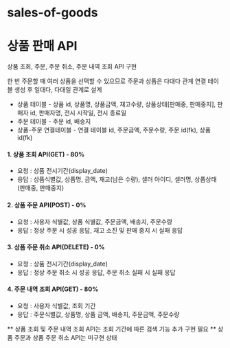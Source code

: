 # sales-of-goods

# 상품 판매 API

상품 조회, 주문, 주문 취소, 주문 내역 조회 API 구현

한 번 주문할 때 여러 상품을 선택할 수 있으므로 주문과 상품은 다대다 관계
연결 테이블 생성 후 일대다, 다대일 관계로 설계



* 상품 테이블 - 상품 id, 상품명, 상품금액, 재고수량, 상품상태[판매중, 판매중지], 판매자 id, 판매자명, 전시 시작일, 전시 종료일
* 주문 테이블 - 주문 id, 배송지
* 상품-주문 연결테이블 - 연결 테이블 id, 주문금액, 주문수량, 주문 id(fk), 상품 id(fk)

#### 1. 상품 조회 API(GET) - 80%
- 요청 : 상품 전시기간(display_date)
- 응답 : 상품식별값, 상품명, 금액, 재고(남은 수량), 셀러 아이디, 셀러명, 상품상태(판매중, 판매중지)

#### 2. 상품 주문 API(POST) - 0%
- 요청 : 사용자 식별값, 상품 식별값, 주문금액, 배송지, 주문수량
- 응답 : 정상 주문 시 성공 응답, 재고 소진 및 판매 중지 시 실패 응답

#### 3. 상품 주문 취소 API(DELETE) - 0%
- 요청 : 상품 전시기간(display_date)
- 응답 : 정상 주문 취소 시 성공 응답, 주문 취소 실패 시 실패 응답

#### 4. 주문 내역 조회 API(GET) - 80%
- 요청 : 사용자 식별값, 조회 기간
- 응답 : 주문식별값, 상품명, 상품 금액, 배송지, 주문금액, 주문수량

** 상품 조회 및 주문 내역 조회 API는 조회 기간에 따른 검색 기능 추가 구현 필요
** 상품 주문과 상품 주문 취소 API는 미구현 상태
